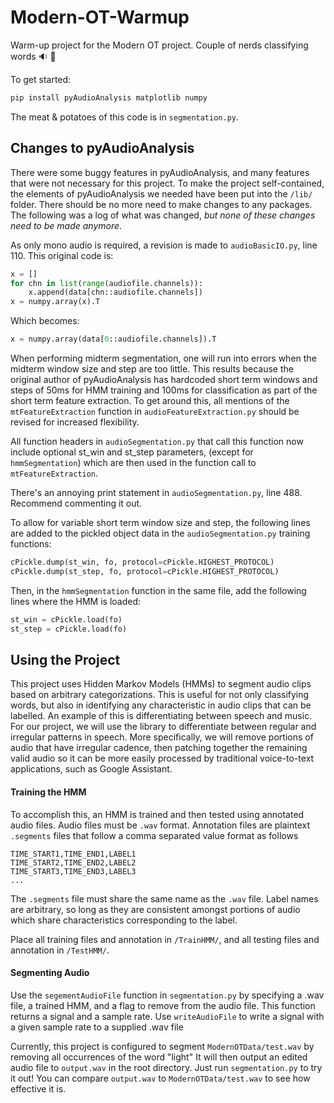 # Modern-OT-Warmup
Warm-up project for the Modern OT project. Couple of nerds classifying words :sound: :mega:

To get started:
```python
pip install pyAudioAnalysis matplotlib numpy
```

The meat & potatoes of this code is in `segmentation.py`.

## Changes to pyAudioAnalysis

There were some buggy features in pyAudioAnalysis, and many features that were not necessary for this project.
To make the project self-contained, the elements of pyAudioAnalysis we needed have been put into the `/lib/` folder.
There should be no more need to make changes to any packages. The following was a log of what was changed, *but
none of these changes need to be made anymore*.

As only mono audio is required, a revision is made to `audioBasicIO.py`, line 110.
This original code is:
```python
x = []
for chn in list(range(audiofile.channels)):
    x.append(data[chn::audiofile.channels])
x = numpy.array(x).T
```         
Which becomes:
```python
x = numpy.array(data[0::audiofile.channels]).T
```


When performing midterm segmentation, one will run into errors when the midterm window size and step are too little.
This results because the original author of pyAudioAnalysis has hardcoded short term windows and steps of 50ms
 for HMM training and 100ms for classification as
part of the short term feature extraction. To get around this, all mentions of the `mtFeatureExtraction` function in 
`audioFeatureExtraction.py` should be revised for increased flexibility.

All function headers in `audioSegmentation.py` that call this function now include optional st_win and st_step parameters, 
(except for `hmmSegmentation`) which are then used in the function call to `mtFeatureExtraction`.

There's an annoying print statement in `audioSegmentation.py`, line 488. Recommend commenting it out.

To allow for variable short term window size and step, the following lines are added to the pickled object data in the 
`audioSegmentation.py` training functions:
```python
cPickle.dump(st_win, fo, protocol=cPickle.HIGHEST_PROTOCOL)
cPickle.dump(st_step, fo, protocol=cPickle.HIGHEST_PROTOCOL)
```

Then, in the `hmmSegmentation` function in the same file, add the following lines where the HMM is loaded:
```python
st_win = cPickle.load(fo)
st_step = cPickle.load(fo)
```

## Using the Project
This project uses Hidden Markov Models (HMMs) to segment audio clips based on arbitrary categorizations. This is useful
for not only classifying words, but also in identifying any characteristic in audio clips that can be labelled. An
example of this is differentiating between speech and music. For our project, we will use the library to differentiate
between regular and irregular patterns in speech. More specifically, we will remove portions of audio that have
irregular cadence, then patching together the remaining valid audio so it can be more easily processed by traditional
voice-to-text applications, such as Google Assistant.

#### Training the HMM
To accomplish this, an HMM is trained and then tested using annotated audio files. Audio files must be `.wav` format.
Annotation files are plaintext `.segments` files that follow a comma separated value format as follows
```text
TIME_START1,TIME_END1,LABEL1
TIME_START2,TIME_END2,LABEL2
TIME_START3,TIME_END3,LABEL3
...
```
The `.segments` file must share the same name as the `.wav` file. Label names are arbitrary, so long as they are
consistent amongst portions of audio which share characteristics corresponding to the label.

Place all training files and annotation in `/TrainHMM/`, and all testing files and annotation in `/TestHMM/`.

#### Segmenting Audio
Use the `segementAudioFile` function in `segmentation.py` by specifying a .wav file, a trained HMM, and a flag to remove
from the audio file. This function returns a signal and a sample rate. Use `writeAudioFile` to write a signal with
a given sample rate to a supplied .wav file

Currently, this project is configured to segment `ModernOTData/test.wav` by removing all occurrences of the word "light"
It will then output an edited audio file to `output.wav` in the root directory. Just run `segmentation.py` to try it
out! You can compare `output.wav` to `ModernOTData/test.wav` to see how effective it is.
